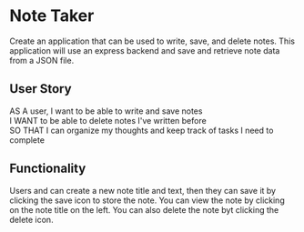 # Note Taker

Create an application that can be used to write, save, and delete notes. This application will use an express backend and save and retrieve note data from a JSON file.

## User Story

AS A user, I want to be able to write and save notes
<br>
I WANT to be able to delete notes I've written before
<br>
SO THAT I can organize my thoughts and keep track of tasks I need to complete

## Functionality

Users and can create a new note title and text, then they can save it by clicking the save icon to store the note. You can view the note by clicking on the note title on the left. You can also delete the note byt clicking the delete icon. 

